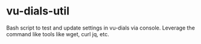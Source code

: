 # vu-dials-util
Bash script to test and update settings in vu-dials via console. Leverage the command like tools like wget, curl jq, etc.  

